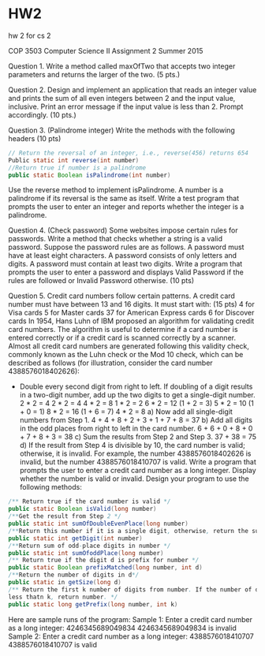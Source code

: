 # HW2
hw 2 for cs 2

COP 3503
Computer Science II
Assignment 2
Summer 2015


Question 1. Write a method called maxOfTwo that accepts two integer parameters and returns the
larger of the two. (5 pts.)


Question 2. Design and implement an application that reads an integer value and prints the sum of all
even integers between 2 and the input value, inclusive. Print an error message if the input
value is less than 2. Prompt accordingly. (10 pts.)


Question 3. (Palindrome integer) Write the methods with the following headers (10 pts)
```java
// Return the reversal of an integer, i.e., reverse(456) returns 654
Public static int reverse(int number)
//Return true if number is a palindrome
public static Boolean isPalindrome(int number)
```
Use the reverse method to implement isPalindrome. A number is a palindrome if its
reversal is the same as itself. Write a test program that prompts the user to enter an integer
and reports whether the integer is a palindrome.


Question 4. (Check password) Some websites impose certain rules for passwords. Write a method that
checks whether a string is a valid password. Suppose the password rules are as follows.
A password must have at least eight characters.
A password consists of only letters and digits.
A password must contain at least two digits.
Write a program that prompts the user to enter a password and displays Valid Password if
the rules are followed or Invalid Password otherwise. (10 pts)


Question 5. Credit card numbers follow certain patterns. A credit card number must have between 13
and 16 digits. It must start with: (15 pts)
4 for Visa cards
5 for Master cards
37 for American Express cards
6 for Discover cards
In 1954, Hans Luhn of IBM proposed an algorithm for validating credit card numbers. The
algorithm is useful to determine if a card number is entered correctly or if a credit card is
scanned correctly by a scanner. Almost all credit card numbers are generated following this
validity check, commonly known as the Luhn check or the Mod 10 check, which can be
described as follows (for illustration, consider the card number 4388576018402626):
+ Double every second digit from right to left. If doubling of a digit results in a two-digit
number, add up the two digits to get a single-digit number.
2 * 2 = 4
2 * 2 = 4
4 * 2 = 8
1 * 2 = 2
6 * 2 = 12 (1 + 2 = 3)
5 * 2 = 10 (1 + 0 = 1)
8 * 2 = 16 (1 + 6 = 7)
4 * 2 = 8
a) Now add all single-digit numbers from Step 1.
4 + 4 + 8 + 2 + 3 + 1 + 7 + 8 = 37
b) Add all digits in the odd places from right to left in the card number.
 6 + 6 + 0 + 8 + 0 + 7 + 8 + 3 = 38
c) Sum the results from Step 2 and Step 3.
37 + 38 = 75
d) If the result from Step 4 is divisible by 10, the card number is valid; otherwise, it is
invalid. For example, the number 4388576018402626 is invalid, but the number
4388576018410707 is valid.
Write a program that prompts the user to enter a credit card number as a long integer.
Display whether the number is valid or invalid. Design your program to use the following
methods:
```java
/** Return true if the card number is valid */
public static Boolean isValid(long number)
/**Get the result from Step 2 */
public static int sumOfDoubleEvenPlace(long number)
/**Return this number if it is a single digit, otherwise, return the sum of the two digits */
public static int getDigit(int number)
/**Return sum of odd-place digits in number */
public static int sumOfoddPlace(long number)
/** Return true if the digit d is prefix for number */
public static Boolean prefixMatched(long number, int d)
/**Return the number of digits in d*/
public static in getSize(long d)
/** Return the first k number of digits from number. If the number of digits in number is
less thatn k, return number. */
public static long getPrefix(long number, int k)
```
Here are sample runs of the program:
Sample 1:
Enter a credit card number as a long integer: 4246345689049834
4246345689049834 is invalid
Sample 2:
Enter a credit card number as a long integer: 4388576018410707
4388576018410707 is valid
